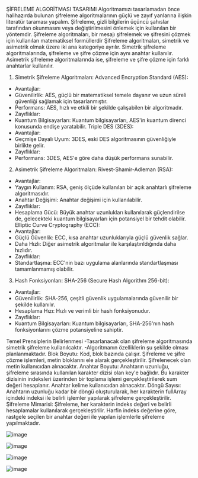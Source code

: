 ŞİFRELEME ALGORİTMASI TASARIMI
Algoritmamızı tasarlamadan önce halihazırda bulunan şifreleme algoritmalarının güçlü ve zayıf yanlarına ilişkin literatür taraması yapalım. 
Şifreleme, gizli bilgilerin üçüncü şahıslar tarafından okunmasını veya değiştirilmesini önlemek için kullanılan bir yöntemdir. Şifreleme algoritmaları, bir mesajı şifrelemek ve şifresini çözmek için kullanılan matematiksel formüllerdir
Şifreleme algoritmaları, simetrik ve asimetrik olmak üzere iki ana kategoriye ayrılır. Simetrik şifreleme algoritmalarında, şifreleme ve şifre çözme için aynı anahtar kullanılır. Asimetrik şifreleme algoritmalarında ise, şifreleme ve şifre çözme için farklı anahtarlar kullanılır.

1. Simetrik Şifreleme Algoritmaları:
Advanced Encryption Standard (AES):
- Avantajlar:
- Güvenilirlik: AES, güçlü bir matematiksel temele dayanır ve uzun süreli güvenliği sağlamak için tasarlanmıştır.
- Performans: AES, hızlı ve etkili bir şekilde çalışabilen bir algoritmadır.
- Zayıflıklar:
- Kuantum Bilgisayarları: Kuantum bilgisayarları, AES'in kuantum direnci konusunda endişe yaratabilir.
Triple DES (3DES):
- Avantajlar:
- Geçmişe Dayalı Uyum: 3DES, eski DES algoritmasının güvenliğiyle birlikte gelir.
- Zayıflıklar:
- Performans: 3DES, AES'e göre daha düşük performans sunabilir.



2. Asimetrik Şifreleme Algoritmaları:
Rivest-Shamir-Adleman (RSA):
- Avantajlar:
- Yaygın Kullanım: RSA, geniş ölçüde kullanılan bir açık anahtarlı şifreleme algoritmasıdır.
- Anahtar Değişimi: Anahtar değişimi için kullanılabilir.
- Zayıflıklar:
- Hesaplama Gücü: Büyük anahtar uzunlukları kullanılarak güçlendirilse de, gelecekteki kuantum bilgisayarları için potansiyel bir tehdit olabilir.
 Elliptic Curve Cryptography (ECC):
- Avantajlar:
- Güçlü Güvenlik: ECC, kısa anahtar uzunluklarıyla güçlü güvenlik sağlar.
- Daha Hızlı: Diğer asimetrik algoritmalar ile karşılaştırıldığında daha hızlıdır.
- Zayıflıklar:
- Standartlaşma: ECC'nin bazı uygulama alanlarında standartlaşması tamamlanmamış olabilir.

3. Hash Fonksiyonları:
SHA-256 (Secure Hash Algorithm 256-bit):
- Avantajlar:
- Güvenilirlik: SHA-256, çeşitli güvenlik uygulamalarında güvenilir bir şekilde kullanılır.
- Hesaplama Hızı: Hızlı ve verimli bir hash fonksiyonudur.
- Zayıflıklar:
- Kuantum Bilgisayarları: Kuantum bilgisayarları, SHA-256'nın hash fonksiyonlarını çözme potansiyeline sahiptir.

Temel Prensiplerin Belirlenmesi
-Tasarlanacak olan şifreleme algoritmasında simetrik şifreleme kullanılcaktır.
-Algoritmanın özelliklerin şu şekilde olması planlanmaktadır.
Blok Boyutu:
Kod, blok bazında çalışır. Şifreleme ve şifre çözme işlemleri, metin bloklarını ele alarak gerçekleştirilir. Şifrelenecek olan metin kullanıcıdan alınacaktır.
Anahtar Boyutu:
Anahtarın uzunluğu, şifreleme sırasında kullanılan karakter dizisi olan key'e bağlıdır. Bu karakter dizisinin indeksleri üzerinden bir toplama işlemi gerçekleştirilerek sum değeri hesaplanır. Anahtar kelime kullanıcıdan alınacaktır.
Döngü Sayısı:
Anahtarın uzunluğu kadar bir döngü oluşturularak, her karakterin fullArray içindeki indeksi ile belirli işlemler yapılarak şifreleme gerçekleştirilir.
Şifreleme Mimarisi:
Şifreleme, her karakterin indeks değeri ve belirli hesaplamalar kullanılarak gerçekleştirilir. Harfin indeks değerine göre, rastgele seçilen bir anahtar değeri ile yapılan işlemlerle şifreleme yapılmaktadır.



![image](https://github.com/salihremziguler/TextEncryptionDecryption/assets/77549849/3ed5c1b2-aeed-4125-9d4a-641ddfb8c59c)

![image](https://github.com/salihremziguler/TextEncryptionDecryption/assets/77549849/035e0b89-3ea5-4e46-a312-608489468a3c)

![image](https://github.com/salihremziguler/TextEncryptionDecryption/assets/77549849/2858ecf2-0722-4c67-a5ca-c152366d5320)

![image](https://github.com/salihremziguler/TextEncryptionDecryption/assets/77549849/798bc447-dd62-4cfc-824d-823fb2adec83)












